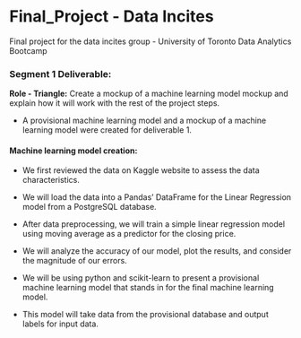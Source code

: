 # Final_Project - Data Incites
Final project for the data incites group - University of Toronto Data Analytics Bootcamp 

### Segment 1 Deliverable:

**Role - Triangle:**  Create a mockup of a machine learning model mockup and explain how it will work with the rest of the project steps.
-  A provisional machine learning model and a mockup of a machine learning model were created for deliverable 1. 


#### Machine learning model creation:
   
- We first reviewed the data on Kaggle website to assess the data characteristics.

- We will load the data into a Pandas’ DataFrame for the Linear Regression model from a PostgreSQL database.

- After data preprocessing, we will train a simple linear regression model using moving average as a predictor for the closing price.

- We will analyze the accuracy of our model, plot the results, and consider the magnitude of our errors.

- We will be using python and scikit-learn to present a provisional machine learning model that stands in for the final machine learning model.

- This model will take data from the provisional database and output labels for input data.


